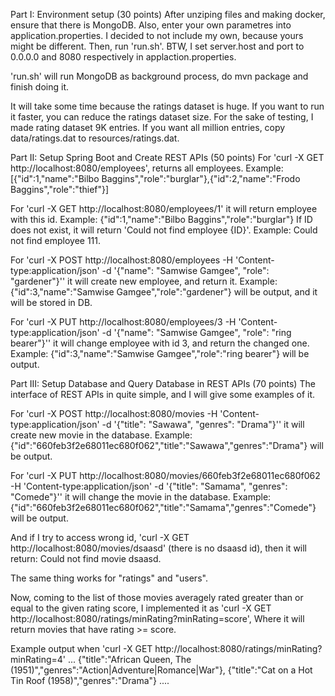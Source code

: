 Part I: Environment setup (30 points) 
After unziping files and making docker, ensure that there is MongoDB.
Also, enter your own parametres into application.properties. I decided to not include my own, because yours might be different. Then, run 'run.sh'.
BTW, I set server.host and port to 0.0.0.0 and 8080 respectively in applaction.properties.

'run.sh' will run MongoDB as background process, do mvn package and finish doing it.

It will take some time because the ratings dataset is huge.
If you want to run it faster, you can reduce the ratings dataset size.
For the sake of testing, I made rating dataset 9K entries.
If you want all million entries, copy data/ratings.dat to resources/ratings.dat.

Part II: Setup Spring Boot and Create REST APIs (50 points) 
For 'curl -X GET http://localhost:8080/employees', returns all employees.
Example: [{"id":1,"name":"Bilbo Baggins","role":"burglar"},{"id":2,"name":"Frodo Baggins","role":"thief"}]

For 'curl -X GET http://localhost:8080/employees/1' it will return employee with this id.
Example: {"id":1,"name":"Bilbo Baggins","role":"burglar"}
If ID does not exist, it will return 'Could not find employee {ID}'.
Example: Could not find employee 111.

For 'curl -X POST http://localhost:8080/employees -H 'Content-type:application/json' -d '{"name": "Samwise Gamgee", "role": "gardener"}'' it will create new employee, and return it.
Example: {"id":3,"name":"Samwise Gamgee","role":"gardener"} will be output, and it will be stored in DB.

For 'curl -X PUT http://localhost:8080/employees/3 -H 'Content-type:application/json' -d '{"name": "Samwise Gamgee", "role": "ring bearer"}'' it will change employee with id 3, and return the changed one.
Example: {"id":3,"name":"Samwise Gamgee","role":"ring bearer"} will be output.

Part III: Setup Database and Query Database in REST APIs (70 points) 
The interface of REST APIs in quite simple, and I will give some examples of it.

For 'curl -X POST http://localhost:8080/movies -H 'Content-type:application/json' -d '{"title": "Sawawa", "genres": "Drama"}'' it will create new movie in the database.
Example: {"id":"660feb3f2e68011ec680f062","title":"Sawawa","genres":"Drama"} will be output.

For 'curl -X PUT http://localhost:8080/movies/660feb3f2e68011ec680f062 -H 'Content-type:application/json' -d '{"title": "Samama", "genres": "Comede"}'' it will change the movie in the database.
Example: {"id":"660feb3f2e68011ec680f062","title":"Samama","genres":"Comede"} will be output.

And if I try to access wrong id,
'curl -X GET http://localhost:8080/movies/dsaasd' (there is no dsaasd id), then it will return:
Could not find movie dsaasd.

The same thing works for "ratings" and "users".

Now, coming to the list of those movies averagely rated greater than or equal to the given rating score,
I implemented it as 'curl -X GET http://localhost:8080/ratings/minRating?minRating=score',
Where it will return movies that have rating >= score.

Example output when 'curl -X GET http://localhost:8080/ratings/minRating?minRating=4'
...
{"title":"African Queen, The (1951)","genres":"Action|Adventure|Romance|War"},
{"title":"Cat on a Hot Tin Roof (1958)","genres":"Drama"}
....